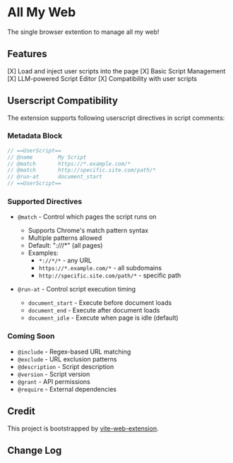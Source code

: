 # All My Web

The single browser extention to manage all my web!

## Features

[X] Load and inject user scripts into the page
[X] Basic Script Management
[X] LLM-powered Script Editor
[X] Compatibility with user scripts

## Userscript Compatibility

The extension supports following userscript directives in script comments:

### Metadata Block
```javascript
// ==UserScript==
// @name        My Script
// @match       https://*.example.com/*
// @match       http://specific.site.com/path/*
// @run-at      document_start
// ==UserScript==
```

### Supported Directives
- `@match` - Control which pages the script runs on
  - Supports Chrome's match pattern syntax
  - Multiple patterns allowed
  - Default: "*://*/*" (all pages)
  - Examples:
    - `*://*/*` - any URL
    - `https://*.example.com/*` - all subdomains
    - `http://specific.site.com/path/*` - specific path

- `@run-at` - Control script execution timing
  - `document_start` - Execute before document loads
  - `document_end` - Execute after document loads
  - `document_idle` - Execute when page is idle (default)

### Coming Soon
- `@include` - Regex-based URL matching
- `@exclude` - URL exclusion patterns
- `@description` - Script description
- `@version` - Script version
- `@grant` - API permissions
- `@require` - External dependencies

## Credit

This project is bootstrapped by [vite-web-extension](https://github.com/JohnBra/vite-web-extension).

## Change Log